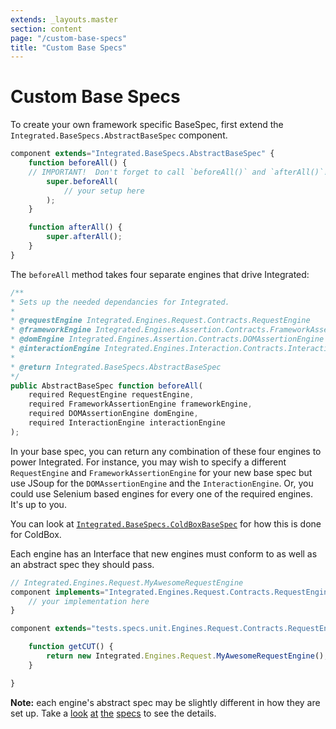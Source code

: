 ```yaml
---
extends: _layouts.master
section: content
page: "/custom-base-specs"
title: "Custom Base Specs"
---
```

        
<h1 class="title is-1">Custom Base Specs</h1>


To create your own framework specific BaseSpec, first extend the `Integrated.BaseSpecs.AbstractBaseSpec` component.

```js
component extends="Integrated.BaseSpecs.AbstractBaseSpec" {
    function beforeAll() {
    // IMPORTANT!  Don't forget to call `beforeAll()` and `afterAll()`!
        super.beforeAll(
            // your setup here
        );
    }

    function afterAll() {
        super.afterAll();
    }
}
```

The `beforeAll` method takes four separate engines that drive Integrated:

```js
/**
* Sets up the needed dependancies for Integrated.
*
* @requestEngine Integrated.Engines.Request.Contracts.RequestEngine
* @frameworkEngine Integrated.Engines.Assertion.Contracts.FrameworkAssertionEngine
* @domEngine Integrated.Engines.Assertion.Contracts.DOMAssertionEngine
* @interactionEngine Integrated.Engines.Interaction.Contracts.InteractionEngine
*
* @return Integrated.BaseSpecs.AbstractBaseSpec
*/
public AbstractBaseSpec function beforeAll(
    required RequestEngine requestEngine,
    required FrameworkAssertionEngine frameworkEngine,
    required DOMAssertionEngine domEngine,
    required InteractionEngine interactionEngine
);
```

In your base spec, you can return any combination of these four engines to power Integrated.  For instance, you may wish to specify a different `RequestEngine` and `FrameworkAssertionEngine` for your new base spec but  use JSoup for the `DOMAssertionEngine` and the `InteractionEngine`.  Or, you could use Selenium based engines for every one of the required engines.  It's up to you.

You can look at [`Integrated.BaseSpecs.ColdBoxBaseSpec`](https://github.com/elpete/integrated/blob/master/BaseSpecs/ColdBoxBaseSpec.cfc) for how this is done for ColdBox.

Each engine has an Interface that new engines must conform to as well as an abstract spec they should pass.

```js
// Integrated.Engines.Request.MyAwesomeRequestEngine
component implements="Integrated.Engines.Request.Contracts.RequestEngine" {
    // your implementation here
}
```

```js
component extends="tests.specs.unit.Engines.Request.Contracts.RequestEngineTest" {

    function getCUT() {
        return new Integrated.Engines.Request.MyAwesomeRequestEngine();
    }

}
```

**Note:** each engine's abstract spec may be slightly different in how they are set up.  Take a [look][DOMAssertionEngineTest] [at][FrameworkAssertionEngineTest] [the][InteractionEngineTest] [specs][RequestEngineTest] to see the details.


[DOMAssertionEngineTest]: https://github.com/elpete/integrated/blob/master/tests/specs/unit/Engines/Assertion/Contracts/DOMAssertionEngineTest.cfc
[FrameworkAssertionEngineTest]: https://github.com/elpete/integrated/blob/master/tests/specs/unit/Engines/Assertion/Contracts/FrameworkAssertionEngineTest.cfc
[InteractionEngineTest]: https://github.com/elpete/integrated/blob/master/tests/specs/unit/Engines/Interaction/Contracts/InteractionEngineTest.cfc
[RequestEngineTest]: https://github.com/elpete/integrated/blob/master/tests/specs/unit/Engines/Request/Contracts/RequestEngineTest.cfc